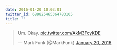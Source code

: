 ```yaml
---
date: 2016-01-20 10:03:01
twitter_id: 689825465364783105
title: ''
---
```


<blockquote class="twitter-tweet"><p lang="en" dir="ltr">Um. Okay. <a href="https://t.co/AkM3FcyKDE">pic.twitter.com/AkM3FcyKDE</a></p>&mdash; Mark Funk (@MarkFunk) <a href="https://twitter.com/MarkFunk/status/689822439904284672?ref_src=twsrc%5Etfw">January 20, 2016</a></blockquote>
<script async src="https://platform.twitter.com/widgets.js" charset="utf-8"></script>
